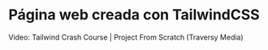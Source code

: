 # Página web creada con TailwindCSS

Video: Tailwind Crash Course | Project From Scratch (Traversy Media)